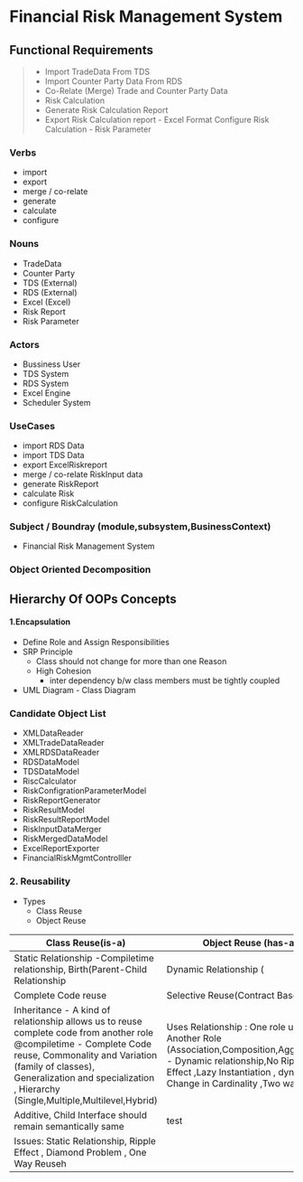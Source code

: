 # Financial Risk Management System

## Functional Requirements

> - Import TradeData From TDS 
> - Import Counter Party Data From RDS
> - Co-Relate (Merge) Trade and Counter Party Data
> - Risk Calculation
> - Generate Risk Calculation Report
> - Export Risk Calculation report - Excel Format
> Configure Risk Calculation  - Risk Parameter

### Verbs
- import
- export
- merge / co-relate
- generate
- calculate
- configure 
### Nouns
- TradeData
- Counter Party
- TDS (External)
- RDS (External)
- Excel (Excel)
- Risk Report
- Risk Parameter

### Actors
- Bussiness User
- TDS System
- RDS System
- Excel Engine
- Scheduler System

### UseCases
 - import RDS Data
 - import TDS Data
- export ExcelRiskreport
- merge / co-relate RiskInput data
- generate RiskReport
- calculate Risk
- configure RiskCalculation
### Subject /  Boundray (module,subsystem,BusinessContext)
- Financial Risk Management System

### Object Oriented Decomposition

## Hierarchy Of OOPs Concepts
#### 1.Encapsulation

- Define Role and Assign Responsibilities
- SRP Principle
	- Class should not change for more than one Reason
	- High Cohesion 
		- inter dependency b/w class members must be tightly coupled
- UML Diagram - Class Diagram

### Candidate Object List 

- XMLDataReader
- XMLTradeDataReader
- XMLRDSDataReader
- RDSDataModel
- TDSDataModel
- RiscCalculator
- RiskConfigrationParameterModel
- RiskReportGenerator
- RiskResultModel
- RiskResultReportModel
- RiskInputDataMerger
- RiskMergedDataModel
- ExcelReportExporter
- FinancialRiskMgmtControlller

### 2.  Reusability
- Types
	- Class Reuse
	- Object Reuse
	
| Class Reuse(is-a) | Object Reuse (has-a) |
|--|--|
|  Static Relationship -Compiletime relationship, Birth(Parent-Child Relationship| Dynamic Relationship ( |
|Complete Code reuse| Selective Reuse(Contract Based)|
|Inheritance - A kind of relationship allows us to reuse complete code from another role @compiletime - Complete Code reuse,  Commonality and Variation (family of classes), Generalization and specialization ,  Hierarchy (Single,Multiple,Multilevel,Hybrid) | Uses Relationship : One role uses Another Role (Association,Composition,Aggregation) - Dynamic relationship,No Ripple Effect ,Lazy Instantiation , dynamic Change in Cardinality ,Two way Reuse
|Additive, Child Interface should remain semantically same | test
|Issues: Static Relationship, Ripple Effect , Diamond Problem , One Way Reuseh






<!--stackedit_data:
eyJoaXN0b3J5IjpbOTA5MTYyODUsMjA3MzgyNjM3Myw0NTk3NT
g2MDcsNDQ0MzMzMzksMTMzOTg2MjUzNCw4NjQwOTA4MzQsMTc1
NTU4NTUzNCwzMjM1NTY0MTcsNzkwNjAxNDQsOTI3OTMzNTg2LD
M4NjU0MTUzOCwxNDY1NjI0MzEwLDU1MDk5MDY2MSw3MDExODYy
NzMsLTE3NzI4NzYxNDIsLTIxMDEzNTgzNjQsNjA4MjcxNTIzLD
EyNjk1NTg3OTMsMzQ4NDIzNDgwLDE1Mjk5MzY3MDNdfQ==
-->